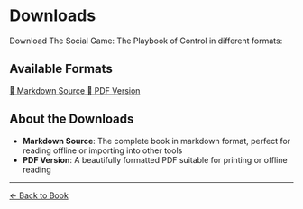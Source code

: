 # Downloads

Download The Social Game: The Playbook of Control in different formats:

## Available Formats

<div class="download-buttons">
    <a href="10_The_Social_Game.md" class="download-btn">
        📝 Markdown Source
    </a>
    <a href="10_The_Social_Game.pdf" class="download-btn secondary">
        📄 PDF Version
    </a>
</div>

## About the Downloads

- **Markdown Source**: The complete book in markdown format, perfect for reading offline or importing into other tools
- **PDF Version**: A beautifully formatted PDF suitable for printing or offline reading

---

[← Back to Book](../index.md)

